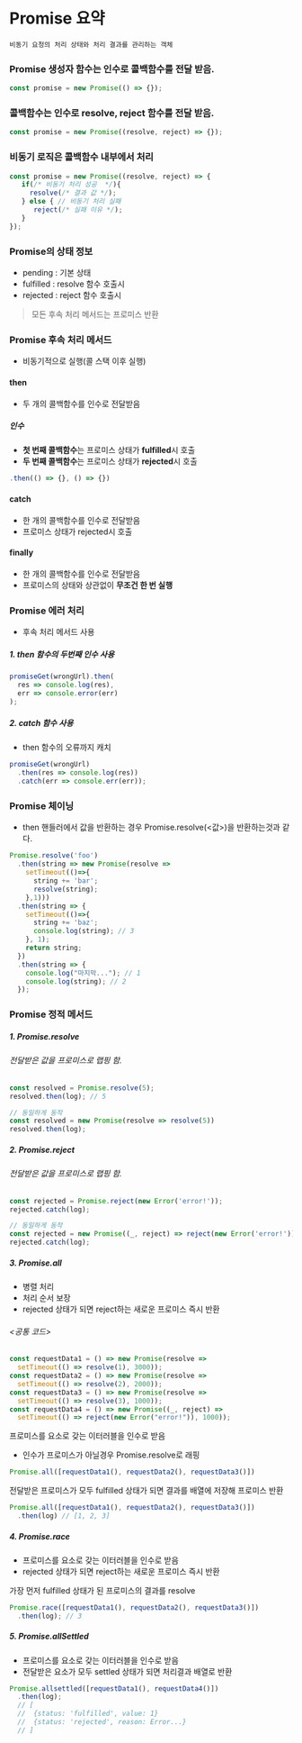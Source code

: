 # Promise 요약

```
비동기 요청의 처리 상태와 처리 결과를 관리하는 객체 
```

### Promise 생성자 함수는 인수로 콜백함수를 전달 받음. 
``` javascript 
const promise = new Promise(() => {});
```

### 콜백함수는 인수로 resolve, reject 함수를 전달 받음.
``` javascript
const promise = new Promise((resolve, reject) => {});
```

### 비동기 로직은 콜백함수 내부에서 처리 
``` javascript 
const promise = new Promise((resolve, reject) => {
   if(/* 비동기 처리 성공  */){
     resolve(/* 결과 값 */);
   } else { // 비동기 처리 실패
      reject(/* 실패 이유 */);
   }
});
```

### Promise의 상태 정보

- pending : 기본 상태 
- fulfilled : resolve 함수 호출시 
- rejected : reject 함수 호출시 
> 모든 후속 처리 메서드는 프로미스 반환

### Promise 후속 처리 메서드
- 비동기적으로 실행(콜 스택 이후 실행)

#### then 
- 두 개의 콜백함수를 인수로 전달받음 

##### 인수
- **첫 번째 콜백함수**는 프로미스 상태가 **fulfilled**시 호출
- **두 번째 콜백함수**는 프로미스 상태가 **rejected**시 호출

``` javascript
.then(() => {}, () => {}) 
```

#### catch 
- 한 개의 콜백함수를 인수로 전달받음
- 프로미스 상태가 rejected시 호출

#### finally
- 한 개의 콜백함수를 인수로 전달받음
- 프로미스의 상태와 상관없이 **무조건 한 번 실행**
 
### Promise 에러 처리 
- 후속 처리 메서드 사용

##### 1. then 함수의 두번째 인수 사용
``` javascript
promiseGet(wrongUrl).then(
  res => console.log(res),
  err => console.error(err)
);
```

##### 2. catch 함수 사용
- then 함수의 오류까지 캐치

```javascript
promiseGet(wrongUrl)
  .then(res => console.log(res))
  .catch(err => console.err(err));
```

### Promise 체이닝
- then 핸들러에서 값을 반환하는 경우 Promise.resolve(<값>)을 반환하는것과 같다.

``` javascript
Promise.resolve('foo')
  .then(string => new Promise(resolve => 
    setTimeout(()=>{
      string += 'bar';
      resolve(string);
    },1)))
  .then(string => {
    setTimeout(()=>{
      string += 'baz';
      console.log(string); // 3
    }, 1);
    return string;
  })
  .then(string => {
    console.log("마지막..."); // 1 
    console.log(string); // 2
  });
```

### Promise 정적 메서드

##### 1. Promise.resolve

###### 전달받은 값을 프로미스로 랩핑 함.
``` javascript
const resolved = Promise.resolve(5);
resolved.then(log); // 5

// 동일하게 동작
const resolved = new Promise(resolve => resolve(5))
resolved.then(log);
```
##### 2. Promise.reject

###### 전달받은 값을 프로미스로 랩핑 함.
``` javascript 
const rejected = Promise.reject(new Error('error!'));
rejected.catch(log);

// 동일하게 동작
const rejected = new Promise((_, reject) => reject(new Error('error!')));
rejected.catch(log);
```

##### 3. Promise.all
- 병렬 처리
- 처리 순서 보장
- rejected 상태가 되면 reject하는 새로운 프로미스 즉시 반환

###### <공통 코드>
``` javascript
const requestData1 = () => new Promise(resolve => 
  setTimeout(() => resolve(1), 3000));
const requestData2 = () => new Promise(resolve => 
  setTimeout(() => resolve(2), 2000));
const requestData3 = () => new Promise(resolve => 
  setTimeout(() => resolve(3), 1000));  
const requestData4 = () => new Promise((_, reject) => 
  setTimeout(() => reject(new Error("error!")), 1000));  
```

프로미스를 요소로 갖는 이터러블을 인수로 받음
- 인수가 프로미스가 아닐경우 Promise.resolve로 래핑
``` javascript
Promise.all([requestData1(), requestData2(), requestData3()])
```

전달받은 프로미스가 모두 fulfilled 상태가 되면 결과를 배열에 저장해 프로미스 반환
``` javascript
Promise.all([requestData1(), requestData2(), requestData3()])
  .then(log) // [1, 2, 3]
```
##### 4. Promise.race 

- 프로미스를 요소로 갖는 이터러블을 인수로 받음
- rejected 상태가 되면 reject하는 새로운 프로미스 즉시 반환  

가장 먼저 fulfilled 상태가 된 프로미스의 결과를 resolve
``` javascript
Promise.race([requestData1(), requestData2(), requestData3()])
  .then(log); // 3
```

##### 5. Promise.allSettled

- 프로미스를 요소로 갖는 이터러블을 인수로 받음
- 전달받은 요소가 모두 settled 상태가 되면 처리결과 배열로 반환

``` javascript
Promise.allsettled([requestData1(), requestData4()])
  .then(log);
  // [
  //  {status: 'fulfilled', value: 1}
  //  {status: 'rejected', reason: Error...}
  // ]
```
